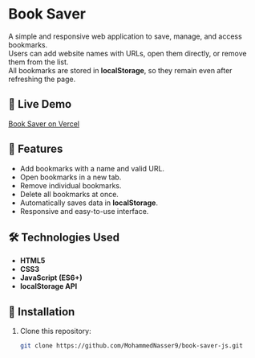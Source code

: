 # Book Saver

A simple and responsive web application to save, manage, and access bookmarks.  
Users can add website names with URLs, open them directly, or remove them from the list.  
All bookmarks are stored in **localStorage**, so they remain even after refreshing the page.

## 🚀 Live Demo  
[Book Saver on Vercel](https://book-saver-js.vercel.app/)

## 📖 Features
- Add bookmarks with a name and valid URL.
- Open bookmarks in a new tab.
- Remove individual bookmarks.
- Delete all bookmarks at once.
- Automatically saves data in **localStorage**.
- Responsive and easy-to-use interface.

## 🛠️ Technologies Used
- **HTML5**
- **CSS3**
- **JavaScript (ES6+)**
- **localStorage API**

## 📂 Installation
1. Clone this repository:
   ```bash
   git clone https://github.com/MohammedNasser9/book-saver-js.git
